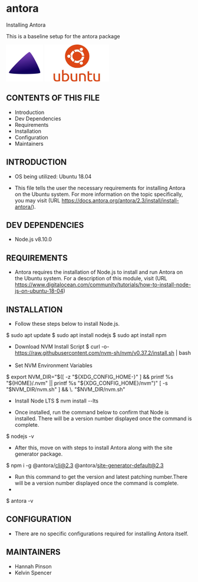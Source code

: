   # antora

Installing Antora

This is a baseline setup for the antora package

<img src="./img/antora2.jpg" width="100" height="100"/>
<img src="./img/ubuntu.jpg" width="175" height="100"/>

CONTENTS OF THIS FILE
---------------------

* Introduction
* Dev Dependencies
* Requirements
 * Installation
 * Configuration
 * Maintainers


 INTRODUCTION
------------

* OS being utilized: Ubuntu 18.04 

* This file tells the user the necessary requirements for installing Antora on the Ubuntu system. 
For more information on the topic specifically, you may visit 
(URL https://docs.antora.org/antora/2.3/install/install-antora/). 

DEV DEPENDENCIES
--------------
* Node.js v8.10.0

REQUIREMENTS
------------

* Antora requires the installation of Node.js to install and run Antora on the Ubuntu system.
For a description of this module, visit (URL https://www.digitalocean.com/community/tutorials/how-to-install-node-js-on-ubuntu-18-04)

INSTALLATION
------------

* Follow these steps below to install Node.js.

$ sudo apt update
$ sudo apt install nodejs
$ sudo apt install npm

* Download NVM Install Script
$ curl -o- https://raw.githubusercontent.com/nvm-sh/nvm/v0.37.2/install.sh | bash
​
* Set NVM Environment Variables

$ export NVM_DIR="$([ -z "${XDG_CONFIG_HOME-}" ] && printf %s "${HOME}/.nvm" || printf %s "${XDG_CONFIG_HOME}/nvm")"
[ -s "$NVM_DIR/nvm.sh" ] && \. "$NVM_DIR/nvm.sh"
​
* Install Node LTS
$ nvm install --lts

* Once installed, run the command below to confirm that Node is installed. There will be a version number displayed once the command is complete. 

$ nodejs -v 

* After this, move on with steps to install Antora along with the site generator package.

$ npm i -g @antora/cli@2.3 @antora/site-generator-default@2.3
​
* Run this command to get the version and latest patching number.There will be a version number displayed once the command is complete. 
* 
$ antora -v



CONFIGURATION
-------------

* There are no specific configurations required for installing Antora itself.


MAINTAINERS
-----------

* Hannah Pinson
* Kelvin Spencer 
